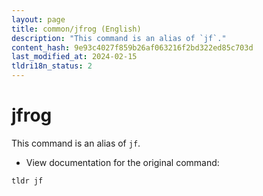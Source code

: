 ```yaml
---
layout: page
title: common/jfrog (English)
description: "This command is an alias of `jf`."
content_hash: 9e93c4027f859b26af063216f2bd322ed85c703d
last_modified_at: 2024-02-15
tldri18n_status: 2
---
```

# jfrog

This command is an alias of `jf`.

- View documentation for the original command:

`tldr jf`
